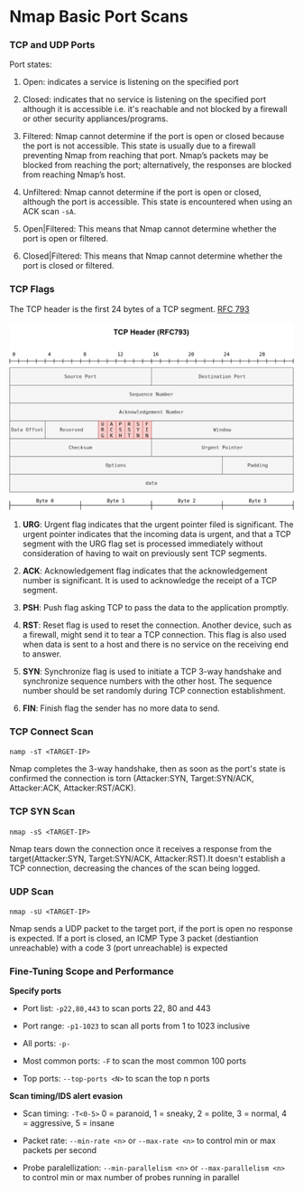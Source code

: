 # Nmap Basic Port Scans

### TCP and UDP Ports

Port states:

1. Open: indicates a service is listening on the specified port

2. Closed: indicates that no service is listening on the specified port although it is 
accessible i.e. it's  reachable and not blocked by a firewall or other security 
appliances/programs.

3. Filtered: Nmap cannot determine if the port is open or closed because the port is not 
accessible. This state is usually due to a firewall preventing Nmap from reaching that port. 
Nmap’s packets may be blocked from reaching the port; alternatively, the responses are 
blocked from reaching Nmap’s host.

4. Unfiltered: Nmap cannot determine if the port is open or closed, although the port is 
accessible. This state is encountered when using an ACK scan `-sA`.

5. Open|Filtered: This means that Nmap cannot determine whether the port is open or filtered.

6. Closed|Filtered: This means that Nmap cannot determine whether the port is closed or
filtered.

### TCP Flags

The TCP header is the first 24 bytes of a TCP segment. [RFC 793](https://datatracker.ietf.org/doc/html/rfc793.html)

![TCP Header](./pictures/tcp-header.png)

1. **URG**: Urgent flag indicates that the urgent pointer filed is significant. 
The urgent pointer indicates that the incoming data is urgent, and that a TCP segment with 
the URG flag set is processed immediately without consideration of having to wait on 
previously sent TCP segments.

2. **ACK**: Acknowledgement flag indicates that the acknowledgement number is 
significant. It is used to acknowledge the receipt of a TCP segment.

3. **PSH**: Push flag asking TCP to pass the data to the application promptly.

4. **RST**: Reset flag is used to reset the connection. Another device, such as a 
firewall, might send it to tear a TCP connection. This flag is also used when data is sent 
to a host and there is no service on the receiving end to answer.

5. **SYN**: Synchronize flag is used to initiate a TCP 3-way handshake and 
synchronize sequence numbers with the other host. The sequence number should be set randomly 
during TCP connection establishment.

6. **FIN**: Finish flag the sender has no more data to send.

### TCP Connect Scan

`namp -sT <TARGET-IP>`

Nmap completes the 3-way handshake, then as soon as the port's state is confirmed the 
connection is torn (Attacker:SYN, Target:SYN/ACK, Attacker:ACK, Attacker:RST/ACK).

### TCP SYN Scan

`nmap -sS <TARGET-IP>`

Nmap tears down the connection once it receives a response from the target(Attacker:SYN, 
Target:SYN/ACK, Attacker:RST).It doesn't establish a TCP connection, decreasing the chances 
of the scan being logged.

### UDP Scan

`nmap -sU <TARGET-IP>`

Nmap sends a UDP packet to the target port, if the port is open no response is expected.
If a port is closed, an ICMP Type 3 packet (destiantion unreachable) with a code 3 (port 
unreachable) is expected

### Fine-Tuning Scope and Performance

**Specify ports**

- Port list: `-p22,80,443` to scan ports 22, 80 and 443

- Port range: `-p1-1023` to scan all ports from 1 to 1023 inclusive

- All ports: `-p-`

- Most common ports: `-F` to scan the most common 100 ports

- Top ports: `--top-ports <N>` to scan the top n ports

**Scan timing/IDS alert evasion**

- Scan timing: `-T<0-5>` 0 = paranoid, 1 = sneaky, 2 = polite, 3 = normal, 4 = aggressive, 
5 = insane

- Packet rate: `--min-rate <n>` or `--max-rate <n>` to control min or max packets per second

- Probe paralellization: `--min-parallelism <n>` or `--max-parallelism <n>` to control min 
or max number of probes running in parallel
